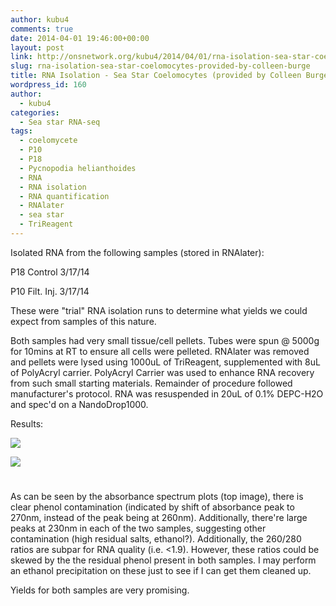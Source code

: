 ```yaml
---
author: kubu4
comments: true
date: 2014-04-01 19:46:00+00:00
layout: post
link: http://onsnetwork.org/kubu4/2014/04/01/rna-isolation-sea-star-coelomocytes-provided-by-colleen-burge/
slug: rna-isolation-sea-star-coelomocytes-provided-by-colleen-burge
title: RNA Isolation - Sea Star Coelomocytes (provided by Colleen Burge)
wordpress_id: 160
author:
  - kubu4
categories:
  - Sea star RNA-seq
tags:
  - coelomycete
  - P10
  - P18
  - Pycnopodia helianthoides
  - RNA
  - RNA isolation
  - RNA quantification
  - RNAlater
  - sea star
  - TriReagent
---
```


Isolated RNA from the following samples (stored in RNAlater):

P18 Control 3/17/14

P10 Filt. Inj. 3/17/14

These were "trial" RNA isolation runs to determine what yields we could expect from samples of this nature.

Both samples had very small tissue/cell pellets. Tubes were spun @ 5000g for 10mins at RT to ensure all cells were pelleted. RNAlater was removed and pellets were lysed using 1000uL of TriReagent, supplemented with 8uL of PolyAcryl carrier. PolyAcryl Carrier was used to enhance RNA recovery from such small starting materials. Remainder of procedure followed manufacturer's protocol. RNA was resuspended in 20uL of 0.1% DEPC-H2O and spec'd on a NandoDrop1000.

Results:

![](http://eagle.fish.washington.edu/Arabidopsis/20140401%20-%20Sea%20star%20RNA%20abs%20plots.JPG)

![](http://eagle.fish.washington.edu/Arabidopsis/20140401%20-%20Sea%20star%20RNA%20ODs.JPG)



# 



As can be seen by the absorbance spectrum plots (top image), there is clear phenol contamination (indicated by shift of absorbance peak to 270nm, instead of the peak being at 260nm). Additionally, there're large peaks at 230nm in each of the two samples, suggesting other contamination (high residual salts, ethanol?). Additionally, the 260/280 ratios are subpar for RNA quality (i.e. <1.9). However, these ratios could be skewed by the the residual phenol present in both samples. I may perform an ethanol precipitation on these just to see if I can get them cleaned up.

Yields for both samples are very promising.
